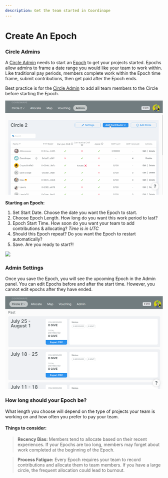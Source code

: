 ```yaml
---
description: Get the team started in Coordinape
---
```


# Create An Epoch

### Circle Admins

A [Circle Admin](../admin/) needs to start an [Epoch](./) to get your projects started. Epochs allow admins to frame a date range you would like your team to work within. Like traditional pay periods, members complete work within the Epoch time frame, submit contributions, then get paid after the Epoch ends.

Best practice is for the [Circle Admin](../admin/) to add all team members to the Circle before starting the Epoch.

![](<../../.gitbook/assets/Add Contributor (1) (1) (1).gif>)

**Starting an Epoch:**

1. Set Start Date. Choose the date you want the Epoch to start.
2. Choose Epoch Length. How long do you want this work period to last?
3. Epoch Start Time. How soon do you want your team to add contributions & allocating? _Time is in UTC_
4. Should this Epoch repeat? Do you want the Epoch to restart automatically?
5. Save. Are you ready to start?!

![](<../../.gitbook/assets/Create Epoch (1).gif>)

### Admin Settings

Once you save the Epoch, you will see the upcoming Epoch in the Admin panel. You can edit Epochs before and after the start time. However, you cannot edit epochs after they have ended.

![](<../../.gitbook/assets/image (4) (1) (2).png>)

### **How long should your Epoch be?**

What length you choose will depend on the type of projects your team is working on and how often you prefer to pay your team.

#### Things to consider:

> **Recency Bias:** Members tend to allocate based on their recent experiences. If your Epochs are too long, members may forget about work completed at the beginning of the Epoch.

> **Process Fatigue:** Every Epoch requires your team to record contributions and allocate them to team members. If you have a large circle, the frequent allocation could lead to burnout.
